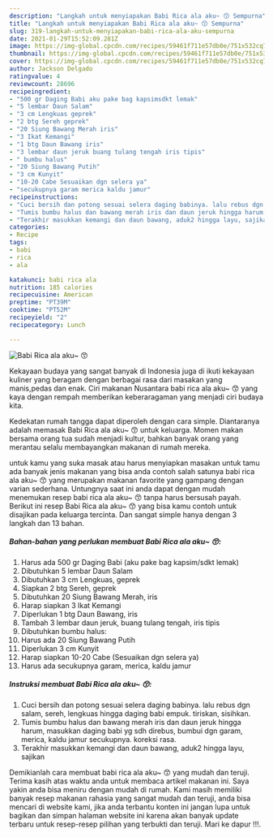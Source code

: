 ```yaml
---
description: "Langkah untuk menyiapakan Babi Rica ala aku~ 😙 Sempurna"
title: "Langkah untuk menyiapakan Babi Rica ala aku~ 😙 Sempurna"
slug: 319-langkah-untuk-menyiapakan-babi-rica-ala-aku-sempurna
date: 2021-01-29T15:52:09.281Z
image: https://img-global.cpcdn.com/recipes/59461f711e57db0e/751x532cq70/babi-rica-ala-aku-😙-foto-resep-utama.jpg
thumbnail: https://img-global.cpcdn.com/recipes/59461f711e57db0e/751x532cq70/babi-rica-ala-aku-😙-foto-resep-utama.jpg
cover: https://img-global.cpcdn.com/recipes/59461f711e57db0e/751x532cq70/babi-rica-ala-aku-😙-foto-resep-utama.jpg
author: Jackson Delgado
ratingvalue: 4
reviewcount: 28696
recipeingredient:
- "500 gr Daging Babi aku pake bag kapsimsdkt lemak"
- "5 lembar Daun Salam"
- "3 cm Lengkuas geprek"
- "2 btg Sereh geprek"
- "20 Siung Bawang Merah iris"
- "3 Ikat Kemangi"
- "1 btg Daun Bawang iris"
- "3 lembar daun jeruk buang tulang tengah iris tipis"
- " bumbu halus"
- "20 Siung Bawang Putih"
- "3 cm Kunyit"
- "10-20 Cabe Sesuaikan dgn selera ya"
- "secukupnya garam merica kaldu jamur"
recipeinstructions:
- "Cuci bersih dan potong sesuai selera daging babinya. lalu rebus dgn salam, sereh, lengkuas hingga daging babi empuk. tiriskan, sisihkan."
- "Tumis bumbu halus dan bawang merah iris dan daun jeruk hingga harum, masukkan daging babi yg sdh direbus, bumbui dgn garam, merica, kaldu jamur secukupnya. koreksi rasa."
- "Terakhir masukkan kemangi dan daun bawang, aduk2 hingga layu, sajikan"
categories:
- Recipe
tags:
- babi
- rica
- ala

katakunci: babi rica ala 
nutrition: 185 calories
recipecuisine: American
preptime: "PT39M"
cooktime: "PT52M"
recipeyield: "2"
recipecategory: Lunch

---
```



![Babi Rica ala aku~ 😙](https://img-global.cpcdn.com/recipes/59461f711e57db0e/751x532cq70/babi-rica-ala-aku-😙-foto-resep-utama.jpg)

Kekayaan budaya yang sangat banyak di Indonesia juga di ikuti kekayaan kuliner yang beragam dengan berbagai rasa dari masakan yang manis,pedas dan enak. Ciri makanan Nusantara babi rica ala aku~ 😙 yang kaya dengan rempah memberikan keberaragaman yang menjadi ciri budaya kita.




Kedekatan rumah tangga dapat diperoleh dengan cara simple. Diantaranya adalah memasak Babi Rica ala aku~ 😙 untuk keluarga. Momen makan bersama orang tua sudah menjadi kultur, bahkan banyak orang yang merantau selalu membayangkan makanan di rumah mereka.

untuk kamu yang suka masak atau harus menyiapkan masakan untuk tamu ada banyak jenis makanan yang bisa anda contoh salah satunya babi rica ala aku~ 😙 yang merupakan makanan favorite yang gampang dengan varian sederhana. Untungnya saat ini anda dapat dengan mudah menemukan resep babi rica ala aku~ 😙 tanpa harus bersusah payah.
Berikut ini resep Babi Rica ala aku~ 😙 yang bisa kamu contoh untuk disajikan pada keluarga tercinta. Dan sangat simple hanya dengan 3 langkah dan 13 bahan.


<!--inarticleads1-->

##### Bahan-bahan yang perlukan membuat Babi Rica ala aku~ 😙:

1. Harus ada 500 gr Daging Babi (aku pake bag kapsim/sdkt lemak)
1. Dibutuhkan 5 lembar Daun Salam
1. Dibutuhkan 3 cm Lengkuas, geprek
1. Siapkan 2 btg Sereh, geprek
1. Dibutuhkan 20 Siung Bawang Merah, iris
1. Harap siapkan 3 Ikat Kemangi
1. Diperlukan 1 btg Daun Bawang, iris
1. Tambah 3 lembar daun jeruk, buang tulang tengah, iris tipis
1. Dibutuhkan  bumbu halus:
1. Harus ada 20 Siung Bawang Putih
1. Diperlukan 3 cm Kunyit
1. Harap siapkan 10-20 Cabe (Sesuaikan dgn selera ya)
1. Harus ada secukupnya garam, merica, kaldu jamur




<!--inarticleads2-->

##### Instruksi membuat  Babi Rica ala aku~ 😙:

1. Cuci bersih dan potong sesuai selera daging babinya. lalu rebus dgn salam, sereh, lengkuas hingga daging babi empuk. tiriskan, sisihkan.
1. Tumis bumbu halus dan bawang merah iris dan daun jeruk hingga harum, masukkan daging babi yg sdh direbus, bumbui dgn garam, merica, kaldu jamur secukupnya. koreksi rasa.
1. Terakhir masukkan kemangi dan daun bawang, aduk2 hingga layu, sajikan




Demikianlah cara membuat babi rica ala aku~ 😙 yang mudah dan teruji. Terima kasih atas waktu anda untuk membaca artikel makanan ini. Saya yakin anda bisa meniru dengan mudah di rumah. Kami masih memiliki banyak resep makanan rahasia yang sangat mudah dan teruji, anda bisa mencari di website kami, jika anda terbantu konten ini jangan lupa untuk bagikan dan simpan halaman website ini karena akan banyak update terbaru untuk resep-resep pilihan yang terbukti dan teruji. Mari ke dapur !!!. 
